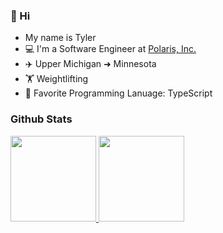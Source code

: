 ### 👋 Hi

- My name is Tyler
- 💻 I'm a Software Engineer at [Polaris, Inc.](https://www.polaris.com/en-us/)
- ✈️ Upper Michigan ➜ Minnesota
- 🏋️ Weightlifting
- 📙 Favorite Programming Lanuage: TypeScript

### Github Stats

<a href="https://github.com/tjmareng">
  <img height="137px" src="https://github-readme-stats.vercel.app/api?username=tjmareng&hide_title=true&hide_border=true&show_icons=true&include_all_commits=true&count_private=true&line_height=21&theme=dracula" />
  <img height="137px" src="https://github-readme-stats.vercel.app/api/top-langs/?username=tjmareng&hide=html,java&hide_title=true&hide_border=true&layout=compact&langs_count=6&theme=dracula" />
</a>
